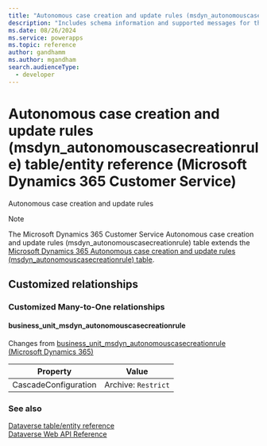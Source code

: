 ```yaml
---
title: "Autonomous case creation and update rules (msdyn_autonomouscasecreationrule) table/entity reference (Microsoft Dynamics 365 Customer Service)"
description: "Includes schema information and supported messages for the Autonomous case creation and update rules (msdyn_autonomouscasecreationrule) table/entity with Microsoft Dynamics 365 Customer Service."
ms.date: 08/26/2024
ms.service: powerapps
ms.topic: reference
author: gandhamm
ms.author: mgandham
search.audienceType: 
  - developer
---
```


# Autonomous case creation and update rules (msdyn_autonomouscasecreationrule) table/entity reference (Microsoft Dynamics 365 Customer Service)

Autonomous case creation and update rules

> [!NOTE]
> The Microsoft Dynamics 365 Customer Service Autonomous case creation and update rules (msdyn_autonomouscasecreationrule) table extends the [Microsoft Dynamics 365 Autonomous case creation and update rules (msdyn_autonomouscasecreationrule) table](/dynamics365/developer/entities/msdyn_autonomouscasecreationrule).




## Customized relationships

### Customized Many-to-One relationships

#### <a name="BKMK_business_unit_msdyn_autonomouscasecreationrule"></a> business_unit_msdyn_autonomouscasecreationrule

Changes from [business_unit_msdyn_autonomouscasecreationrule (Microsoft Dynamics 365)](/dynamics365/developer/entities/msdyn_autonomouscasecreationrule#BKMK_business_unit_msdyn_autonomouscasecreationrule)

|Property|Value|
|---|---|
|CascadeConfiguration|Archive: `Restrict`|


### See also

[Dataverse table/entity reference](../about-entity-reference.md)  
[Dataverse Web API Reference](/power-apps/developer/data-platform/webapi/reference/about)   

